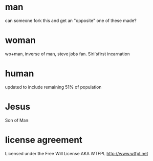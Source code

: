 man
===
can someone fork this and get an "opposite" one of these made?

woman
===
wo+man, inverse of man, steve jobs fan. Siri'sfirst incarnation

human
===
updated to include remaining 51% of population

Jesus
===
Son of Man

license agreement
===
Licensed under the Free Will License AKA WTFPL
http://www.wtfpl.net
